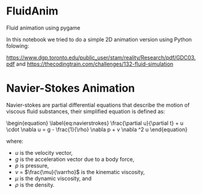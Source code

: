 # FluidAnim
Fluid animation using pygame

In this notebook we tried to do a simple 2D animation version using Python folowing:

https://www.dgp.toronto.edu/public_user/stam/reality/Research/pdf/GDC03.pdf
and 
https://thecodingtrain.com/challenges/132-fluid-simulation

# Navier-Stokes Animation

Navier-stokes are partial differential equations that describe the motion of viscous fluid substances, their simplified equation is defined as:

\begin{equation}
    \label{eq:navierstrokes}
    \frac{\partial u}{\partial t} + u \cdot \nabla u = g - \frac{1}{\rho} \nabla p + v \nabla ^2 u
\end{equation}

where:

- $u$ is the velocity vector, 
- $g$ is the acceleration vector due to a body force, 
- $p$ is pressure, 
- $v$ = $\frac{\mu}{\varrho}$ is the kinematic viscosity, 
- $\mu$ is the dynamic viscosity, and 
- $\rho$ is the density.
